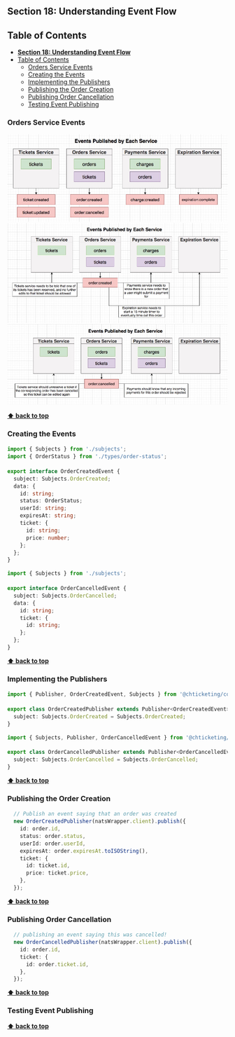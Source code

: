 ## **Section 18: Understanding Event Flow**

## Table of Contents
- [**Section 18: Understanding Event Flow**](#section-18-understanding-event-flow)
- [Table of Contents](#table-of-contents)
  - [Orders Service Events](#orders-service-events)
  - [Creating the Events](#creating-the-events)
  - [Implementing the Publishers](#implementing-the-publishers)
  - [Publishing the Order Creation](#publishing-the-order-creation)
  - [Publishing Order Cancellation](#publishing-order-cancellation)
  - [Testing Event Publishing](#testing-event-publishing)

### Orders Service Events

![](section-18/events.jpg)
![](section-18/order-created.jpg)
![](section-18/order-cancelled.jpg)

**[⬆ back to top](#table-of-contents)**

### Creating the Events

```typescript
import { Subjects } from './subjects';
import { OrderStatus } from './types/order-status';

export interface OrderCreatedEvent {
  subject: Subjects.OrderCreated;
  data: {
    id: string;
    status: OrderStatus;
    userId: string;
    expiresAt: string;
    ticket: {
      id: string;
      price: number;
    };
  };
}
```

```typescript
import { Subjects } from './subjects';

export interface OrderCancelledEvent {
  subject: Subjects.OrderCancelled;
  data: {
    id: string;
    ticket: {
      id: string;
    };
  };
}
```

**[⬆ back to top](#table-of-contents)**

### Implementing the Publishers

```typescript
import { Publisher, OrderCreatedEvent, Subjects } from '@chticketing/common';

export class OrderCreatedPublisher extends Publisher<OrderCreatedEvent> {
  subject: Subjects.OrderCreated = Subjects.OrderCreated;
}
```

```typescript
import { Subjects, Publisher, OrderCancelledEvent } from '@chticketing/common';

export class OrderCancelledPublisher extends Publisher<OrderCancelledEvent> {
  subject: Subjects.OrderCancelled = Subjects.OrderCancelled;
}
```

**[⬆ back to top](#table-of-contents)**

### Publishing the Order Creation

```typescript
  // Publish an event saying that an order was created
  new OrderCreatedPublisher(natsWrapper.client).publish({
    id: order.id,
    status: order.status,
    userId: order.userId,
    expiresAt: order.expiresAt.toISOString(),
    ticket: {
      id: ticket.id,
      price: ticket.price,
    },
  });
```

**[⬆ back to top](#table-of-contents)**

### Publishing Order Cancellation

```typescript
  // publishing an event saying this was cancelled!
  new OrderCancelledPublisher(natsWrapper.client).publish({
    id: order.id,
    ticket: {
      id: order.ticket.id,
    },
  });
```

**[⬆ back to top](#table-of-contents)**

### Testing Event Publishing
**[⬆ back to top](#table-of-contents)**